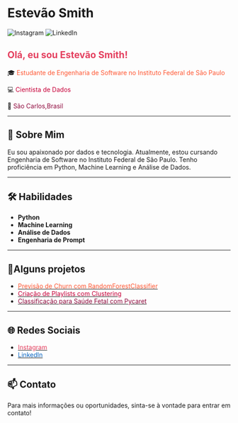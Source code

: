 # Estevão Smith

![Instagram](https://img.shields.io/badge/-Instagram-E4405F?style=for-the-badge&logo=instagram&logoColor=white&link=https://www.instagram.com/estevao.smith/)
![LinkedIn](https://img.shields.io/badge/-LinkedIn-0A66C2?style=for-the-badge&logo=linkedin&logoColor=white&link=https://www.linkedin.com/in/estevao-smith-7664272a8/)

## <span style="color:#E4405F">Olá, eu sou Estevão Smith!</span>

🎓 <span style="color:#FF5733">Estudante de Engenharia de Software no Instituto Federal de São Paulo</span>

💻 <span style="color:#C70039">Cientista de Dados</span>

📍 <span style="color:#900C3F">São Carlos,Brasil</span>

---

## 🚀 Sobre Mim

Eu sou apaixonado por dados e tecnologia. Atualmente, estou cursando Engenharia de Software no Instituto Federal de São Paulo. Tenho proficiência em Python, Machine Learning e Análise de Dados.

---

## 🛠️ Habilidades

- **Python**
- **Machine Learning**
- **Análise de Dados**
- **Engenharia de Prompt**

---

## 📂Alguns projetos

- [<span style="color:#FF5733">Previsão de Churn com RandomForestClassifier</span>](https://github.com/estevaosmith/Portifolio/blob/main/PROJETO_Churn_Prediction_com_RandomForestClassificator.ipynb)
- [<span style="color:#C70039">Criação de Playlists com Clustering</span>](https://github.com/estevaosmith/Portifolio/blob/main/PROJETO_Clusters_para_criar_playlists.ipynb)
- [<span style="color:#900C3F">Classificação para Saúde Fetal com Pycaret</span>](https://github.com/estevaosmith/Portifolio/blob/main/%5BPROJETO%5DClassifica%C3%A7%C3%A3o_para_sa%C3%BAde_fetal_com_Pycaret.ipynb)


---

## 🌐 Redes Sociais

- [<span style="color:#E4405F">Instagram</span>](https://www.instagram.com/estevao.smith/)
- [<span style="color:#0A66C2">LinkedIn</span>](https://www.linkedin.com/in/estevao-smith-7664272a8/)

---

## 📫 Contato

Para mais informações ou oportunidades, sinta-se à vontade para entrar em contato!
